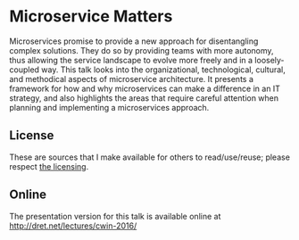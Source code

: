 # Microservice Matters

Microservices promise to provide a new approach for disentangling complex solutions. They do so by providing teams with more autonomy, thus allowing the service landscape to evolve more freely and in a loosely-coupled way. This talk looks into the organizational, technological, cultural, and methodical aspects of microservice architecture. It presents a framework for how and why microservices can make a difference in an IT strategy, and also highlights the areas that require careful attention when planning and implementing a microservices approach.


## License

These are sources that I make available for others to read/use/reuse; please respect [the licensing](../LICENSE).


## Online

The presentation version for this talk is available online at http://dret.net/lectures/cwin-2016/

